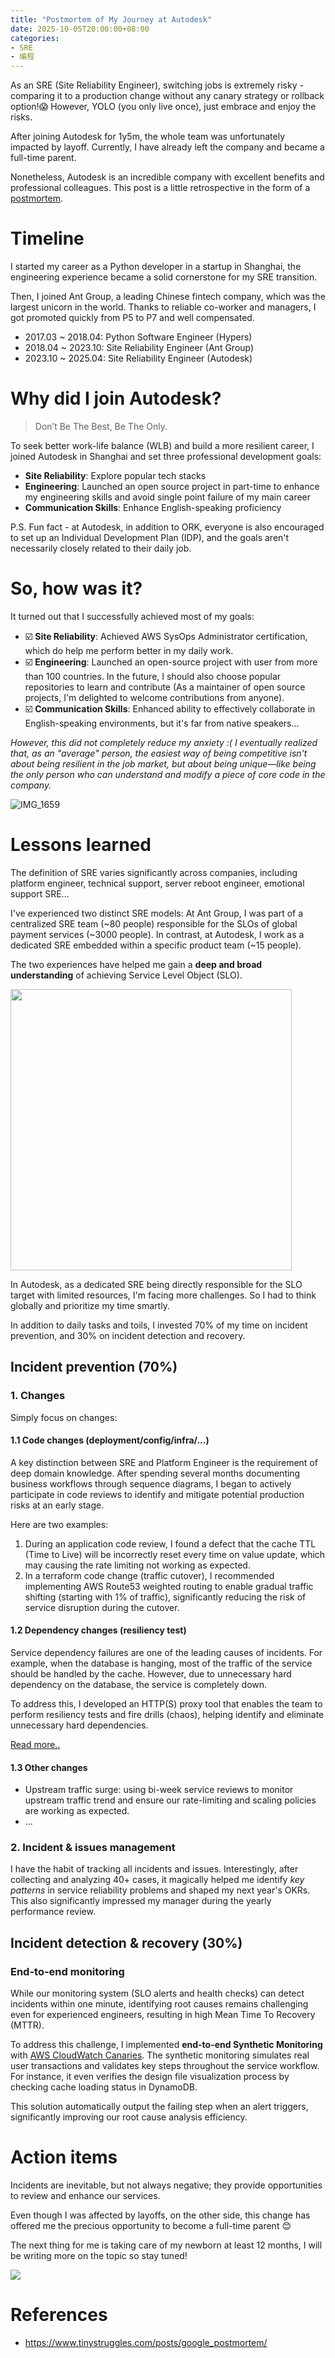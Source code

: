 ```yaml
---
title: "Postmortem of My Journey at Autodesk"
date: 2025-10-05T20:00:00+08:00
categories:
- SRE
- 编程
---
```


As an SRE (Site Reliability Engineer), switching jobs is extremely risky - comparing it to a production change without any canary strategy or rollback option!😱 However, YOLO (you only live once), just embrace and enjoy the risks.

After joining Autodesk for 1y5m, the whole team was unfortunately impacted by layoff. Currently, I have already left the company and became a full-time parent.

Nonetheless, Autodesk is an incredible company with excellent benefits and professional colleagues. This post is a little retrospective in the form of a [postmortem](/blog/20180403/impressions-of-google-sre/#chapter-15---postmortem-culture-learning-from-failure).


# Timeline
I started my career as a Python developer in a startup in Shanghai, the engineering experience became a solid cornerstone for my SRE transition.

Then, I joined Ant Group, a leading Chinese fintech company, which was the largest unicorn in the world. Thanks to reliable co-worker and managers, I got promoted quickly from P5 to P7 and well compensated.

- 2017.03 ~ 2018.04: Python Software Engineer (Hypers)
- 2018.04 ~ 2023.10: Site Reliability Engineer (Ant Group)
- 2023.10 ~ 2025.04: Site Reliability Engineer (Autodesk)


# Why did I join Autodesk? 

> Don’t Be The Best, Be The Only.

To seek better work-life balance (WLB) and build a more resilient career, I joined Autodesk in Shanghai and set three professional development goals:

- **Site Reliability**: Explore popular tech stacks
- **Engineering**: Launched an open source project in part-time to enhance my engineering skills and avoid single point failure of my main career
- **Communication Skills**: Enhance English-speaking proficiency

P.S. Fun fact - at Autodesk, in addition to ORK, everyone is also encouraged to set up an Individual Development Plan (IDP), and the goals aren't necessarily closely related to their daily job.

# So, how was it?

It turned out that I successfully achieved most of my goals:

- ☑️ **Site Reliability**: Achieved AWS SysOps Administrator certification, which do help me perform better in my daily work.
- ☑️ **Engineering**: Launched an open-source project with user from more than 100 countries. In the future, I should also choose popular repositories to learn and contribute (As a maintainer of open source projects, I'm delighted to welcome contributions from anyone).
- ☑️ **Communication Skills**: Enhanced ability to effectively collaborate in English-speaking environments, but it's far from native speakers...

*However, this did not completely reduce my anxiety :( I eventually realized that, as an "average" person, the easiest way of being competitive isn't about being resilient in the job market, but about being unique—like being the only person who can understand and modify a piece of core code in the company.*

![IMG_1659](/images/blog/global/IMG_1659.jpeg)


# Lessons learned
The definition of SRE varies significantly across companies, including platform engineer, technical support, server reboot engineer, emotional support SRE...

I've experienced two distinct SRE models: At Ant Group, I was part of a centralized SRE team (~80 people) responsible for the SLOs of global payment services (~3000 people). In contrast, at Autodesk, I work as a dedicated SRE embedded within a specific product team (~15 people).

The two experiences have helped me gain a **deep and broad understanding** of achieving Service Level Object (SLO).

<img width="450" src="/images/blog/global/17596656935359.jpg">

In Autodesk, as a dedicated SRE being directly responsible for the SLO target with limited resources, I'm facing more challenges. So I had to think globally and prioritize my time smartly. 

In addition to daily tasks and toils, I invested 70% of my time on incident prevention, and 30% on incident detection and recovery.

## Incident prevention (70%)

### 1. Changes
Simply focus on changes:

#### 1.1 Code changes (deployment/config/infra/...)
A key distinction between SRE and Platform Engineer is the requirement of deep domain knowledge. After spending several months documenting business workflows through sequence diagrams, I began to actively participate in code reviews to identify and mitigate potential production risks at an early stage.

Here are two examples:
1. During an application code review, I found a defect that the cache TTL (Time to Live) will be incorrectly reset every time on value update, which may causing the rate limiting not working as expected.
2. In a terraform code change (traffic cutover), I recommended implementing AWS Route53 weighted routing to enable gradual traffic shifting (starting with 1% of traffic), significantly reducing the risk of service disruption during the cutover.

#### 1.2 Dependency changes (resiliency test)

Service dependency failures are one of the leading causes of incidents. For example, when the database is hanging, most of the traffic of the service should be handled by the cache. However, due to unnecessary hard dependency on the database, the service is completely down.

To address this, I developed an HTTP(S) proxy tool that enables the team to perform resiliency tests and fire drills (chaos), helping identify and eliminate unnecessary hard dependencies.

[Read more..](/blog/20231118/https-hijack/)

#### 1.3 Other changes

- Upstream traffic surge: using bi-week service reviews to monitor upstream traffic trend and ensure our rate-limiting and scaling policies are working as expected.
- ...

### 2. Incident & issues management

I have the habit of tracking all incidents and issues. Interestingly, after collecting and analyzing 40+ cases, it magically helped me identify *key patterns* in service reliability problems and shaped my next year's OKRs. This also significantly impressed my manager during the yearly performance review.

## Incident detection & recovery (30%)

### End-to-end monitoring
While our monitoring system (SLO alerts and health checks) can detect incidents within one minute, identifying root causes remains challenging even for experienced engineers, resulting in high Mean Time To Recovery (MTTR).

To address this challenge, I implemented **end-to-end Synthetic Monitoring** with [AWS CloudWatch Canaries](https://docs.aws.amazon.com/AmazonCloudWatch/latest/monitoring/CloudWatch_Synthetics_Canaries.html). The synthetic monitoring simulates real user transactions and validates key steps throughout the service workflow. For instance, it even verifies the design file visualization process by checking cache loading status in DynamoDB.

This solution automatically output the failing step when an alert triggers, significantly improving our root cause analysis efficiency.


# Action items

Incidents are inevitable, but not always negative; they provide opportunities to review and enhance our services.

Even though I was affected by layoffs, on the other side, this change has offered me the precious opportunity to become a full-time parent 😊

The next thing for me is taking care of my newborn at least 12 months, I will be writing more on the topic so stay tuned!

![](/images/blog/global/17596686979017.jpg)

# References
- https://www.tinystruggles.com/posts/google_postmortem/